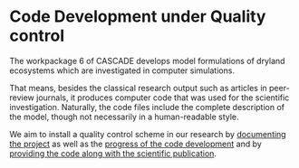 # Code Development under Quality control

The workpackage 6 of CASCADE develops model formulations of dryland ecosystems which are investigated in computer simulations.

That means, besides the classical research output such as articles in peer-review journals, it produces computer code that was used for the scientific investigation. Naturally, the code files include the complete description of the model, though not necessarily in a human-readable style.

We aim to install a quality control scheme in our research by [documenting the project](documentation.md) as well as the [progress of the code development](versioncontrol.md) and by [providing the code along with the scientific publication](opensource.md).


